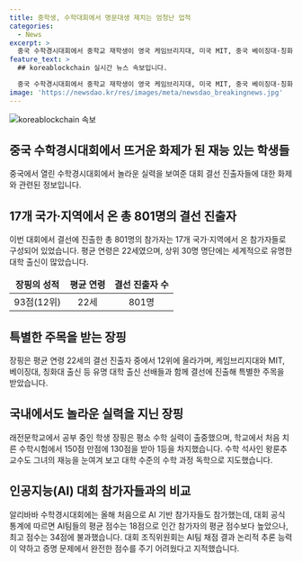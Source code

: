 ```yaml
---
title: 중학생, 수학대회에서 명문대생 제치는 엄청난 업적
categories:
  - News
excerpt: >
  중국 수학경시대회에서 중학교 재학생이 영국 케임브리지대, 미국 MIT, 중국 베이징대·칭화대 출신과 함께 결선에 진출해 화제다. 고교 입시 점수가 좋지 않아 직업학교에 입학한 이 재학생의 수학 재능은 극찬 받고, AI 기반 참가자에게 문호를 연 대회에서도 주목받았다. 대회 조직위는 AI팀의 논리적 추론 능력과 증명 문제 해결에 한계를 지적했다. 이처럼 재능있는 학생의 이야기와 AI와의 대결을 통해 눈길을 끄는 사례다.
feature_text: >
  ## koreablockchain 실시간 뉴스 속보입니다.

  중국 수학경시대회에서 중학교 재학생이 영국 케임브리지대, 미국 MIT, 중국 베이징대·칭화대 출신과 함께 결선에 진출해 화제다. 고교 입시 점수가 좋지 않아 직업학교에 입학한 이 재학생의 수학 재능은 극찬 받고, AI 기반 참가자에게 문호를 연 대회에서도 주목받았다. 대회 조직위는 AI팀의 논리적 추론 능력과 증명 문제 해결에 한계를 지적했다. 이처럼 재능있는 학생의 이야기와 AI와의 대결을 통해 눈길을 끄는 사례다.
image: 'https://newsdao.kr/res/images/meta/newsdao_breakingnews.jpg'
---
```


<p><img src="https://newsdao.kr/res/images/meta/newsdao_breakingnews.jpg" alt="koreablockchain 속보" /></p>

<h2 data-ke-size="size26">중국 수학경시대회에서 뜨거운 화제가 된 재능 있는 학생들</h2>

<p data-ke-size="size16">중국에서 열린 수학경시대회에서 놀라운 실력을 보여준 대회 결선 진출자들에 대한 화제와 관련된 정보입니다.</p>

<h2 data-ke-size="size24">17개 국가·지역에서 온 총 801명의 결선 진출자</h2>

<p data-ke-size="size16">이번 대회에서 결선에 진출한 총 801명의 참가자는 17개 국가·지역에서 온 참가자들로 구성되어 있었습니다. 평균 연령은 22세였으며, 상위 30명 명단에는 세계적으로 유명한 대학 출신이 많았습니다.</p>

<table>
<thead>
<tr>
<td style="text-align: center; height: 17px;"><b>장핑의 성적</b></td>
<td style="text-align: center; height: 17px;"><b>평균 연령</b></td>
<td style="text-align: center; height: 17px;"><b>결선 진출자 수</b></td>
</tr>
</thead>
<tbody>
<tr>
<td style="text-align: center; height: 17px;">93점(12위)</td>
<td style="text-align: center; height: 17px;">22세</td>
<td style="text-align: center; height: 17px;">801명</td>
</tr>
</tbody>
</table>

<h2 data-ke-size="size24">특별한 주목을 받는 장핑</h2>

<p data-ke-size="size16">장핑은 평균 연령 22세의 결선 진출자 중에서 12위에 올라가며, 케임브리지대와 MIT, 베이징대, 칭화대 출신 등 유명 대학 출신 선배들과 함께 결선에 진출해 특별한 주목을 받았습니다.</p>

<h2 data-ke-size="size24">국내에서도 놀라운 실력을 지닌 장핑</h2>

<p data-ke-size="size16">래전문학교에서 공부 중인 학생 장핑은 평소 수학 실력이 출중했으며, 학교에서 처음 치른 수학시험에서 150점 만점에 130점을 받아 1등을 차지했습니다. 수학 석사인 왕룬추 교수도 그녀의 재능을 눈여겨 보고 대학 수준의 수학 과정 독학으로 지도했습니다.</p>

<h2 data-ke-size="size24">인공지능(AI) 대회 참가자들과의 비교</h2>

<p data-ke-size="size16">알리바바 수학경시대회에는 올해 처음으로 AI 기반 참가자들도 참가했는데, 대회 공식 통계에 따르면 AI팀들의 평균 점수는 18점으로 인간 참가자의 평균 점수보다 높았으나, 최고 점수는 34점에 불과했습니다. 대회 조직위원회는 AI팀 채점 결과 논리적 추론 능력이 약하고 증명 문제에서 완전한 점수를 주기 어려웠다고 지적했습니다.</p>

